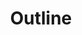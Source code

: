 ---
codehost: https://github.com/https://github.com/outline
logohandle: getoutline
sort: outline
title: Outline
twitter: https://x.com/outlinewiki
website: https://www.getoutline.com/
---